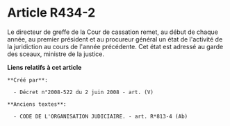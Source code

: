 # Article R434-2

Le directeur de greffe de la Cour de cassation remet, au début de chaque année, au premier président et au procureur général
un état de l'activité de la juridiction au cours de l'année précédente. Cet état est adressé au garde des sceaux, ministre de
la justice.

**Liens relatifs à cet article**

	**Créé par**:

	  - Décret n°2008-522 du 2 juin 2008 - art. (V)

	**Anciens textes**:

	  - CODE DE L'ORGANISATION JUDICIAIRE. - art. R*813-4 (Ab)
